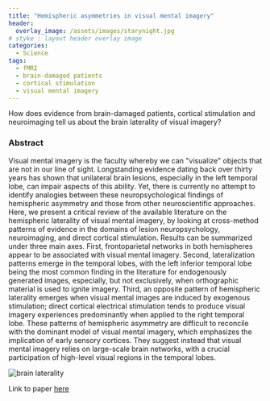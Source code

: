 ```yaml
---
title: "Hemispheric asymmetries in visual mental imagery"
header:
  overlay_image: /assets/images/starynight.jpg
# styke : layout header overlay image
categories:
  - Science
tags:
  - fMRI
  - brain-damaged patients
  - cortical stimulation
  - visual mental imagery
---
```


How does evidence from brain-damaged patients, cortical stimulation and neuroimaging tell us about the brain laterality of visual imagery? 

### Abstract  
Visual mental imagery is the faculty whereby we can "visualize" objects that are not in our line of sight. Longstanding evidence dating back over thirty years has shown that unilateral brain lesions, especially in the left temporal lobe, can impair aspects of this ability. Yet, there is currently no attempt to identify analogies between these neuropsychological findings of hemispheric asymmetry and those from other neuroscientific approaches. Here, we present a critical review of the available literature on the hemispheric laterality of visual mental imagery, by looking at cross-method patterns of evidence in the domains of lesion neuropsychology, neuroimaging, and direct cortical stimulation. Results can be summarized under three main axes. First, frontoparietal networks in both hemispheres appear to be associated with visual mental imagery. Second, lateralization patterns emerge in the temporal lobes, with the left inferior temporal lobe being the most common finding in the literature for endogenously generated images, especially, but not exclusively, when orthographic material is used to ignite imagery. Third, an opposite pattern of hemispheric laterality emerges when visual mental images are induced by exogenous stimulation; direct cortical electrical stimulation tends to produce visual imagery experiences predominantly when applied to the right temporal lobe. These patterns of hemispheric asymmetry are difficult to reconcile with the dominant model of visual mental imagery, which emphasizes the implication of early sensory cortices. They suggest instead that visual mental imagery relies on large-scale brain networks, with a crucial participation of high-level visual regions in the temporal lobes.

![brain laterality](/imagination/assets/images/vmi_laterality.JPG)

Link to paper [here](https://link.springer.com/article/10.1007%2Fs00429-021-02277-w)
